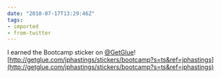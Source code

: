 ```yaml
---
date: "2010-07-17T13:29:46Z"
tags:
- imported
- from-twitter
---
```

I earned the Bootcamp sticker on [@GetGlue](/twitter/#/GetGlue)! [http://getglue.com/jphastings/stickers/bootcamp?s=ts&ref=jphastings](http://getglue.com/jphastings/stickers/bootcamp?s=ts&ref=jphastings)
